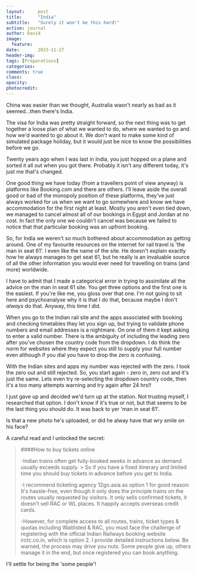 ```yaml
---
layout:     post
title:      "India"
subtitle:   "Surely it won't be this hard!"
active: journal
author: David
image:
  feature:
date:       2023-11-27 
header-img:
tags: [Preparations]
categories: 
comments: true
class: 
opacity:
photocredit:
---
```


China was easier than we thought, Australia wasn't nearly as bad as it seemed...then there's India.

The visa for India was pretty straight forward, so the next thing was to get together a loose plan of what we wanted to do, where we wanted to go and how we'd wanted to go about it. We don't want to make some kind of simulated package holiday, but it would just be nice to know the possibilities before we go.

Twenty years ago when I was last in India, you just hopped on a plane and sorted it all out when you got there. Probably it isn't any different today, it's just me that's changed.

One good thing we have today (from a travellers point of view anyway) is platforms like Booking.com and there are others. I'll leave aside the overall good or bad of the monopoly position of these platforms, they've just always worked for us when we want to go somewhere and know we have accommodation for the first night at least. Mostly you aren't even tied down, we managed to cancel almost all of our bookings in Egypt and Jordan at no cost. In fact the only one we couldn't cancel was because we failed to notice that that particular booking was an upfront booking.

So, for India we weren't so much bothered about accommodation as getting around. One of my favourite resources on the internet for rail travel is 'the man in seat 61'. I even like the name of the site. He doesn't explain exactly how he always manages to get seat 61, but he really is an invaluable source of all the other information you would ever need for travelling on trains (and more) worldwide.

I have to admit that I made a categorical error in trying to assimilate all the advice on the man in seat 61 site. You get three options and the first one is the easiest. If you're like me, you gloss over that one. I'm not going to sit here and psychoanalyse why it is that I do that, because maybe I don't *always* do that. Anyway, this time I did.

When you go to the Indian rail site and the apps associated with booking and checking timetables they let you sign up, but trying to validate phone numbers and email addresses is a nightmare. On one of them it kept asking to enter a valid number. There is the ambiguity of including the leading zero after you've chosen the country code from the dropdown. I do think the norm for websites where they expect you still to supply your full number even although if you dial you have to drop the zero is confusing. 

With the Indian sites and apps my number was rejected with the zero. I took the zero out and still rejected. So, you start again - zero in, zero out and it's just the same. Lets even try re-selecting the dropdown country code, then it's a too many attempts warning and try again after 24 hrs!!

I just gave up and decided we'd turn up at the station. Not trusting myself, I researched that option. I don't know if it's true or not, but that seems to be the last thing you should do. It was back to yer 'man in seat 61'. 

Is that a new photo he's uploaded, or did he alway have that wry smile on his face? 

A careful read and I unlocked the secret:

> ####How to buy tickets online
> 
> -Indian trains often get fully-booked weeks in advance as demand usually exceeds supply.  > So if you have a fixed itinerary and limited time you should buy tickets in advance before you get to India.
> 
> -I recommend ticketing agency 12go.asia as option 1 for good reason:  It's hassle-free, even though it only does the principle trains on the routes usually requested by visitors.  It only sells confirmed tickets, it doesn't sell RAC or WL places.  It happily accepts overseas credit cards.
> 
> -However, for complete access to all routes, trains, ticket types & quotas including Waitlisted & RAC, you must face the challenge of registering with the official Indian Railways booking website irctc.co.in, which is option 2.  I provide detailed instructions below.  Be warned, the process may drive you nuts.  Some people give up, others manage it in the end, but once registered you can book anything. 

I'll settle for being the 'some people'!  